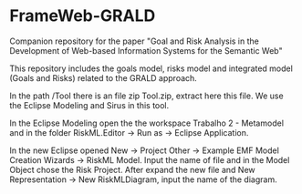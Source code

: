 # FrameWeb-GRALD

Companion repository for the paper "Goal and Risk Analysis in the Development of Web-based Information Systems for the Semantic Web"

This repository includes the goals model, risks model and integrated model (Goals and Risks) related to the GRALD approach.

In the path /Tool there is an file zip Tool.zip, extract here this file. We use the Eclipse Modeling and Sirus in this tool.

In the Eclipse Modeling open the the workspace Trabalho 2 - Metamodel and in the folder RiskML.Editor -> Run as -> Eclipse Application.

In the new Eclipse opened New -> Project Other -> Example EMF Model Creation Wizards -> RiskML Model. Input the name of file and in the Model Object chose the Risk Project. 
After expand the new file and New Representation -> New RiskMLDiagram, input the name of the diagram.


